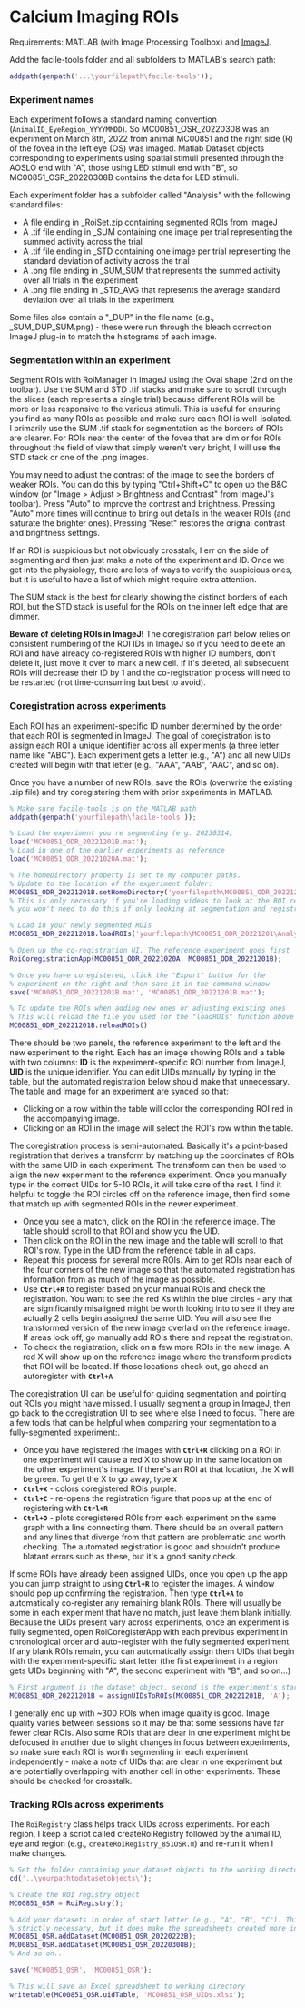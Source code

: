# Calcium Imaging ROIs

Requirements: MATLAB (with Image Processing Toolbox) and [ImageJ](https://imagej.net/software/fiji/).

Add the facile-tools folder and all subfolders to MATLAB's search path:
```matlab
addpath(genpath('...\yourfilepath\facile-tools'));
```

### Experiment names
Each experiment follows a standard naming convention (`AnimalID_EyeRegion_YYYYMMDD`). So MC00851_OSR_20220308 was an experiment on March 8th, 2022 from animal MC00851 and the right side (R) of the fovea in the left eye (OS) was imaged. Matlab Dataset objects corresponding to experiments using spatial stimuli presented through the AOSLO end with "A", those using LED stimuli end with "B", so MC00851_OSR_20220308B contains the data for LED stimuli.

Each experiment folder has a subfolder called "Analysis" with the following standard files:
- A file ending in _RoiSet.zip containing segmented ROIs from ImageJ
- A .tif file ending in _SUM containing one image per trial representing the summed activity across the trial
- A .tif file ending in _STD containing one image per trial representing the standard deviation of activity across the trial
- A .png file ending in _SUM_SUM that represents the summed activity over all trials in the experiment
- A .png file ending in _STD_AVG that represents the average standard deviation over all trials in the experiment


Some files also contain a "_DUP" in the file name (e.g., _SUM_DUP_SUM.png) - these were run through the bleach correction ImageJ plug-in to match the histograms of each image.

### Segmentation within an experiment
Segment ROIs with RoiManager in ImageJ using the Oval shape (2nd on the toolbar). Use the SUM and STD .tif stacks and make sure to scroll through the slices (each represents a single trial) because different ROIs will be more or less responsive to the various stimuli. This is useful for ensuring you find as many ROIs as possible and make sure each ROI is well-isolated.
I primarily use the SUM .tif stack for segmentation as the borders of ROIs are clearer. For ROIs near the center of the fovea that are dim or for ROIs throughout the field of view that simply weren't very bright, I will use the STD stack or one of the .png images.

You may need to adjust the contrast of the image to see the borders of weaker ROIs. You can do this by typing "Ctrl+Shift+C" to open up the B&C window (or "Image > Adjust > Brightness and Contrast" from ImageJ's toolbar). Press "Auto" to improve the contrast and brightness. Pressing "Auto" more times will continue to bring out details in the weaker ROIs (and saturate the brighter ones). Pressing "Reset" restores the orignal contrast and brightness settings.


If an ROI is suspicious but not obviously crosstalk, I err on the side of segmenting and then just make a note of the experiment and ID. Once we get into the physiology, there are lots of ways to verify the suspicious ones, but it is useful to have a list of which might require extra attention.

The SUM stack is the best for clearly showing the distinct borders of each ROI, but the STD stack is useful for the ROIs on the inner left edge that are dimmer.

**Beware of deleting ROIs in ImageJ!** The coregistration part below relies on consistent numbering of the ROI IDs in ImageJ so if you need to delete an ROI and have already co-registered ROIs with higher ID numbers, don't delete it, just move it over to mark a new cell. If it's deleted, all subsequent ROIs will decrease their ID by 1 and the co-registration process will need to be restarted (not time-consuming but best to avoid).

### Coregistration across experiments
Each ROI has an experiment-specific ID number determined by the order that each ROI is segmented in ImageJ. The goal of coregistration is to assign each ROI a unique identifier across all experiments (a three letter name like "ABC"). Each experiment gets a letter (e.g., "A") and all new UIDs created will begin with that letter (e.g., "AAA", "AAB", "AAC", and so on).

Once you have a number of new ROIs, save the ROIs (overwrite the existing .zip file) and try coregistering them with prior experiments in MATLAB.

```matlab
% Make sure facile-tools is on the MATLAB path
addpath(genpath('yourfilepath\facile-tools'));

% Load the experiment you're segmenting (e.g. 20230314)
load('MC00851_ODR_20221201B.mat');
% Load in one of the earlier experiments as reference
load('MC00851_ODR_20221020A.mat');

% The homeDirectory property is set to my computer paths.
% Update to the location of the experiment folder:
MC00851_ODR_20221201B.setHomeDirectory('yourfilepath\MC00851_ODR_20221201\');
% This is only necessary if you're loading videos to look at the ROI responses,
% you won't need to do this if only looking at segmentation and registration.

% Load in your newly segmented ROIs
MC00851_ODR_20221201B.loadROIs('yourfilepath\MC00851_ODR_20221201\Analysis\851_ODR_20221201_RoiSet.zip');

% Open up the co-registration UI. The reference experiment goes first
RoiCoregistrationApp(MC00851_ODR_20221020A, MC00851_ODR_20221201B);

% Once you have coregistered, click the "Export" button for the
% experiment on the right and then save it in the command window
save('MC00851_ODR_20221201B.mat', 'MC00851_ODR_20221201B.mat');

% To update the ROIs when adding new ones or adjusting existing ones
% This will reload the file you used for the "loadROIs" function above
MC00851_ODR_20221201B.reloadROIs()
```

There should be two panels, the reference experiment to the left and the new experiment to the right. Each has an image showing ROIs and a table with two columns: **ID** is the experiment-specific ROI number from ImageJ, **UID** is the unique identifier. You can edit UIDs manually by typing in the table, but the automated registration below should make that unnecessary. The table and image for an experiment are synced so that:
- Clicking on a row within the table will color the corresponding ROI red in the accompanying image.
- Clicking on an ROI in the image will select the ROI's row within the table.

The coregistration process is semi-automated. Basically it's a point-based registration that derives a transform by matching up the coordinates of ROIs with the same UID in each experiment. The transform can then be used to align the new experiment to the reference experiment. Once you manually type in the correct UIDs for 5-10 ROIs, it will take care of the rest. I find it helpful to toggle the ROI circles off on the reference image, then find some that match up with segmented ROIs in the newer experiment.
- Once you see a match, click on the ROI in the reference image. The table should scroll to that ROI and show you the UID.
- Then click on the ROI in the new image and the table will scroll to that ROI's row. Type in the UID from the reference table in all caps.
- Repeat this process for several more ROIs. Aim to get ROIs near each of the four corners of the new image so that the automated registration has information from as much of the image as possible.
- Use **`Ctrl+R`** to register based on your manual ROIs and check the registration. You want to see the red Xs within the blue circles - any that are significantly misaligned might be worth looking into to see if they are actually 2 cells begin assigned the same UID. You will also see the transformed version of the new image overlaid on the reference image. If areas look off, go manually add ROIs there and repeat the registration.
- To check the registration, click on a few more ROIs in the new image. A red X will show up on the reference image where the transform predicts that ROI will be located. If those locations check out, go ahead an autoregister with **`Ctrl+A`**

The coregistration UI can be useful for guiding segmentation and pointing out ROIs you might have missed. I usually segment a group in ImageJ, then go back to the coregistration UI to see where else I need to focus. There are a few tools that can be helpful when comparing your segmentation to a fully-segmented experiment:.
- Once you have registered the images with **`Ctrl+R`** clicking on a ROI in one experiment will cause a red X to show up in the same location on the other experiment's image. If there's an ROI at that location, the X will be green. To get the X to go away, type **`X`**
- **`Ctrl+X`** - colors coregistered ROIs purple.
- **`Ctrl+C`** - re-opens the registration figure that pops up at the end of registering with **`Ctrl+R`**
- **`Ctrl+O`** - plots coregistered ROIs from each experiment on the same graph with a line connecting them. There should be an overall pattern and any lines that diverge from that pattern are problematic and worth checking. The automated registration is good and shouldn't produce blatant errors such as these, but it's a good sanity check.


If some ROIs have already been assigned UIDs, once you open up the app you can jump straight to using **`Ctrl+R`** to register the images. A window should pop up confirming the registration. Then type **`Ctrl+A`** to automatically co-register any remaining blank ROIs. There will usually be some in each experiment that have no match, just leave them blank initially. Because the UIDs present vary across experiments, once an experiment is fully segmented, open RoiCoregisterApp with each previous experiment in chronological order and auto-register with the fully segmented experiment. If any blank ROIs remain, you can automatically assign them UIDs that begin with the experiment-specific start letter (the first experiment in a region gets UIDs beginning with "A", the second experiment with "B", and so on...)

```matlab
% First argument is the dataset object, second is the experiment's start letter
MC00851_ODR_20221201B = assignUIDsToROIs(MC00851_ODR_20221201B, 'A');
```


I generally end up with ~300 ROIs when image quality is good. Image quality varies between sessions so it may be that some sessions have far fewer clear ROIs. Also some ROIs that are clear in one experiment might be defocused in another due to slight changes in focus between experiments, so make sure each ROI is worth segmenting in each experiment independently - make a note of UIDs that are clear in one experiment but are potentially overlapping with another cell in other experiments. These should be checked for crosstalk.

### Tracking ROIs across experiments
The ``RoiRegistry`` class helps track UIDs across experiments. For each region, I keep a script called createRoiRegistry followed by the animal ID, eye and region (e.g., `createRoiRegistry_851OSR.m`) and re-run it when I make changes.
```matlab
% Set the folder containing your dataset objects to the working directory
cd('..\yourpathtodatasetobjects\');

% Create the ROI registry object
MC00851_OSR = RoiRegistry();

% Add your datasets in order of start letter (e.g., "A", "B", "C"). This isn't
% strictly necessary, but it does make the spreadsheets created more intuitive.
MC00851_OSR.addDataset(MC00851_OSR_20220222B);
MC00851_OSR.addDataset(MC00851_OSR_20220308B);
% And so on...

save('MC00851_OSR', 'MC00851_OSR');
```


```matlab
% This will save an Excel spreadsheet to working directory
writetable(MC00851_OSR.uidTable, 'MC00851_OSR_UIDs.xlsx');
```
